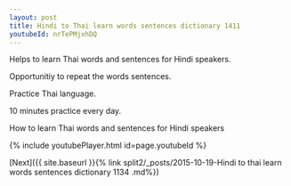 ```yaml
---
layout: post
title: Hindi to Thai learn words sentences dictionary 1411 
youtubeId: nrTePMjxhDQ
---
```

 
 
Helps to learn Thai words and sentences for Hindi speakers.

Opportunitiy to repeat the words sentences. 

Practice Thai language. 
 
10 minutes practice every day. 
 
How to learn Thai words and sentences for Hindi speakers 
 
{% include youtubePlayer.html id=page.youtubeId %}
 
 
[Next]({{ site.baseurl }}{% link  split2/_posts/2015-10-19-Hindi to thai learn words sentences dictionary 1134 .md%})
 
